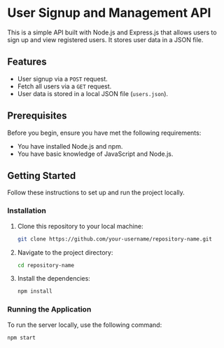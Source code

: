 # User Signup and Management API

This is a simple API built with Node.js and Express.js that allows users to sign up and view registered users. It stores user data in a JSON file.

## Features

- User signup via a `POST` request.
- Fetch all users via a `GET` request.
- User data is stored in a local JSON file (`users.json`).

## Prerequisites

Before you begin, ensure you have met the following requirements:

- You have installed Node.js and npm.
- You have basic knowledge of JavaScript and Node.js.

## Getting Started

Follow these instructions to set up and run the project locally.

### Installation

1. Clone this repository to your local machine:

    ```bash
    git clone https://github.com/your-username/repository-name.git
    ```

2. Navigate to the project directory:

    ```bash
    cd repository-name
    ```

3. Install the dependencies:

    ```bash
    npm install
    ```

### Running the Application

To run the server locally, use the following command:

```bash
npm start
